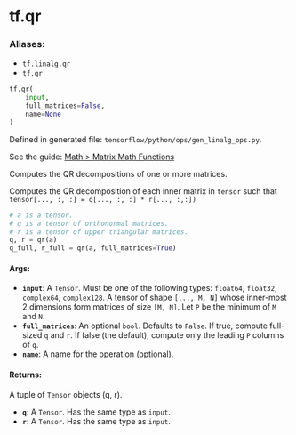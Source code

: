 <div itemscope itemtype="http://developers.google.com/ReferenceObject">
<meta itemprop="name" content="tf.qr" />
</div>

# tf.qr

### Aliases:

* `tf.linalg.qr`
* `tf.qr`

``` python
tf.qr(
    input,
    full_matrices=False,
    name=None
)
```



Defined in generated file: `tensorflow/python/ops/gen_linalg_ops.py`.

See the guide: [Math > Matrix Math Functions](../../../api_guides/python/math_ops.md#Matrix_Math_Functions)

Computes the QR decompositions of one or more matrices.

Computes the QR decomposition of each inner matrix in `tensor` such that
`tensor[..., :, :] = q[..., :, :] * r[..., :,:])`

```python
# a is a tensor.
# q is a tensor of orthonormal matrices.
# r is a tensor of upper triangular matrices.
q, r = qr(a)
q_full, r_full = qr(a, full_matrices=True)
```

#### Args:

* <b>`input`</b>: A `Tensor`. Must be one of the following types: `float64`, `float32`, `complex64`, `complex128`.
    A tensor of shape `[..., M, N]` whose inner-most 2 dimensions
    form matrices of size `[M, N]`. Let `P` be the minimum of `M` and `N`.
* <b>`full_matrices`</b>: An optional `bool`. Defaults to `False`.
    If true, compute full-sized `q` and `r`. If false
    (the default), compute only the leading `P` columns of `q`.
* <b>`name`</b>: A name for the operation (optional).


#### Returns:

A tuple of `Tensor` objects (q, r).

* <b>`q`</b>: A `Tensor`. Has the same type as `input`.
* <b>`r`</b>: A `Tensor`. Has the same type as `input`.